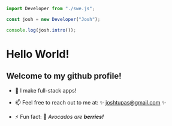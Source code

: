 ```javascript
import Developer from "./swe.js";

const josh = new Developer("Josh");

console.log(josh.intro());
```


<!-- **grau-maus/grau-maus** is a ✨ -_special_- ✨ repository because its `README.md` (this file) appears on your GitHub profile.

Here are some ideas to get you started: -->
# Hello World!
## Welcome to my github profile!
<p></p>

- 🌱 I make full-stack apps!

- 📫 Feel free to reach out to me at: ✨ joshtupas@gmail.com ✨

- ⚡ Fun fact: 🥑 _Avocados are **berries!**_

